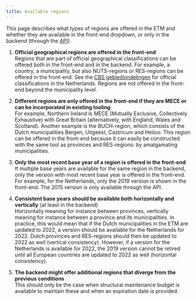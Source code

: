 ```yaml
---
title: Available regions
---
```


This page describes what types of regions are offered in the ETM and whether they are available in the front-end  dropdown, or only in the backend (through the [API](api/intro.md)).

1. **Official geographical regions are offered in the front-end**  
Regions that are part of official geographical classifications can be offered both in the front-end and in the backend. For example, a country, a municipality, but also NUTS-regions or RES-regions can be offered in the front-end. See the [CBS gebiedsindelingen](https://www.cbs.nl/nl-nl/dossier/nederland-regionaal/geografische-data/cbs-gebiedsindelingen) for official classifications in the Netherlands. Regions are not offered in the front-end beyond the municipality level.

2. **Different regions are only offered in the front-end if they are MECE or can be incorporated in existing tooling**  
For example, Northern Ireland is MECE (Mutually Exclusive, Collectively Exhaustive) with Great Britain (alternatively, with England, Wales and Scotland). Another example is the BUCH-region, which consists of the Dutch municipalities Bergen, Uitgeest, Castricum and Heiloo. This region can be offered in the front-end because it can easily be constructed with the same tool as provinces and RES-regions: by amalgamating municipalities.

3. **Only the most recent base year of a region is offered in the front-end**  
If multiple base years are available for the same region in the backend, only the version with most recent base year is offered in the front-end. For example, for the Netherlands, only the 2019 version is shown in the front-end. The 2015 version is only available through the API.

4. **Consistent base years should be available both horizontally and vertically** (at least in the backend)  
Horizontally meaning for instance between provinces, vertically meaning for instance between a province and its municipalities. In practice, this would mean that if the Dutch municipalities in the ETM are updated to 2022, a version should be available for the Netherlands for 2022. Dutch provinces and RES-regions should then be updated to 2022 as well (vertical consistency). However, if a version for the Netherlands is available for 2022, the 2019 version cannot be retired until all European countries are updated to 2022 as well (horizontal consistency).

5. **The backend might offer additional regions that diverge from the previous conditions**  
This should only be the case when structural maintenance budget is available to maintain these and when an expiration date is provided.
